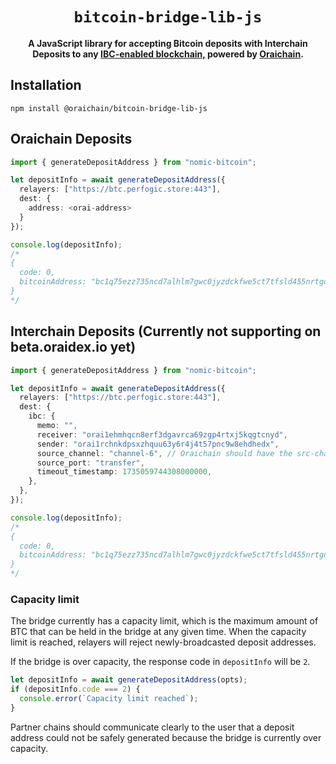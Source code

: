 <div align="center">
  
  <h1><code>bitcoin-bridge-lib-js</code></h1>

<strong>A JavaScript library for accepting Bitcoin deposits with Interchain Deposits to any <a
  href="https://www.ibcprotocol.dev">IBC-enabled blockchain,</a> powered by <a
  href="https://orai.io">Oraichain</a>.</strong>

</div>

## Installation

```
npm install @oraichain/bitcoin-bridge-lib-js
```

## Oraichain Deposits

```typescript
import { generateDepositAddress } from "nomic-bitcoin";

let depositInfo = await generateDepositAddress({
  relayers: ["https://btc.perfogic.store:443"],
  dest: {
    address: <orai-address>
  }
});

console.log(depositInfo);
/*
{
  code: 0,
  bitcoinAddress: "bc1q75ezz735ncd7alhlm7gwc0jyzdckfwe5ct7tfsld455nrtgdrt0qa2cu0y",
}
*/
```

## Interchain Deposits (Currently not supporting on beta.oraidex.io yet)

```typescript
import { generateDepositAddress } from "nomic-bitcoin";

let depositInfo = await generateDepositAddress({
  relayers: ["https://btc.perfogic.store:443"],
  dest: {
    ibc: {
      memo: "",
      receiver: "orai1ehmhqcn8erf3dgavrca69zgp4rtxj5kqgtcnyd",
      sender: "orai1rchnkdpsxzhquu63y6r4j4t57pnc9w8ehdhedx",
      source_channel: "channel-6", // Oraichain should have the src-channel to the destination chain
      source_port: "transfer",
      timeout_timestamp: 1735059744308000000,
    },
  },
});

console.log(depositInfo);
/*
{
  code: 0,
  bitcoinAddress: "bc1q75ezz735ncd7alhlm7gwc0jyzdckfwe5ct7tfsld455nrtgdrt0qa2cu0y",
}
*/
```

### Capacity limit

The bridge currently has a capacity limit, which is the maximum amount of BTC that can be held in the bridge at any given time. When the capacity limit is reached, relayers will reject newly-broadcasted deposit addresses.

If the bridge is over capacity, the response code in `depositInfo` will be `2`.

```typescript
let depositInfo = await generateDepositAddress(opts);
if (depositInfo.code === 2) {
  console.error(`Capacity limit reached`);
}
```

Partner chains should communicate clearly to the user that a deposit address could not be safely generated because the bridge is currently over capacity.
